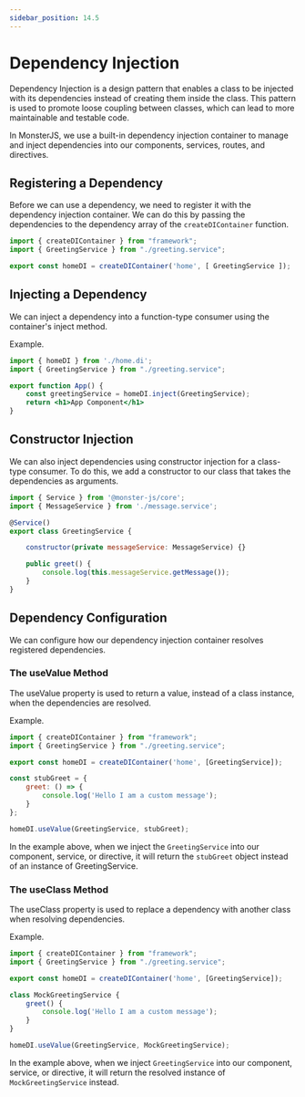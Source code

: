 ```yaml
---
sidebar_position: 14.5
---
```


# Dependency Injection

Dependency Injection is a design pattern that enables a class to be injected with its dependencies instead of creating them inside the class. This pattern is used to promote loose coupling between classes, which can lead to more maintainable and testable code.

In MonsterJS, we use a built-in dependency injection container to manage and inject dependencies into our components, services, routes, and directives.

## Registering a Dependency

Before we can use a dependency, we need to register it with the dependency injection container. We can do this by passing the dependencies to the dependency array of the `createDIContainer` function.

```jsx
import { createDIContainer } from "framework";
import { GreetingService } from "./greeting.service";

export const homeDI = createDIContainer('home', [ GreetingService ]);
```

## Injecting a Dependency

We can inject a dependency into a function-type consumer using the container's inject method.

Example.

```jsx
import { homeDI } from './home.di';
import { GreetingService } from "./greeting.service";

export function App() {
    const greetingService = homeDI.inject(GreetingService);
    return <h1>App Component</h1>
}
```

## Constructor Injection

We can also inject dependencies using constructor injection for a class-type consumer. To do this, we add a constructor to our class that takes the dependencies as arguments.

```jsx
import { Service } from '@monster-js/core';
import { MessageService } from './message.service';

@Service()
export class GreetingService {

    constructor(private messageService: MessageService) {}

    public greet() {
        console.log(this.messageService.getMessage());
    }
}
```

## Dependency Configuration

We can configure how our dependency injection container resolves registered dependencies.

### The useValue Method

The useValue property is used to return a value, instead of a class instance, when the dependencies are resolved.

Example.

```jsx
import { createDIContainer } from "framework";
import { GreetingService } from "./greeting.service";

export const homeDI = createDIContainer('home', [GreetingService]);

const stubGreet = {
    greet: () => {
        console.log('Hello I am a custom message');
    }
};

homeDI.useValue(GreetingService, stubGreet);
```

In the example above, when we inject the `GreetingService` into our component, service, or directive, it will return the `stubGreet` object instead of an instance of GreetingService.

### The useClass Method

The useClass property is used to replace a dependency with another class when resolving dependencies.

Example.

```jsx
import { createDIContainer } from "framework";
import { GreetingService } from "./greeting.service";

export const homeDI = createDIContainer('home', [GreetingService]);

class MockGreetingService {
    greet() {
        console.log('Hello I am a custom message');
    }
}

homeDI.useValue(GreetingService, MockGreetingService);
```

In the example above, when we inject `GreetingService` into our component, service, or directive, it will return the resolved instance of `MockGreetingService` instead.
